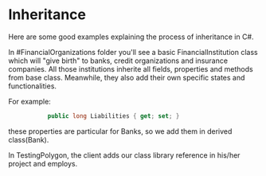 # Inheritance

Here are some good examples explaining the process of inheritance in C#.

In #FinancialOrganizations folder you'll see a basic FinancialInstitution class which will "give birth" to banks, credit organizations and insurance companies.
All those institutions inherite all fields, properties and methods from base class. Meanwhile, they also add their own specific states and functionalities.

For example:  
 ```cs  public long Assets { get; set; }
            public long Liabilities { get; set; } 
 ```
these properties are particular for Banks, so we add them in derived class(Bank).

In TestingPolygon, the client adds our class library reference in his/her project and employs.
